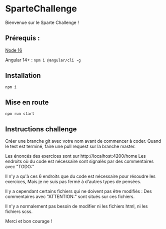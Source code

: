 # SparteChallenge

Bienvenue sur le Sparte Challenge !

## Prérequis :
[Node 16](https://nodejs.org/fr/download/)

Angular 14+ : `npm i @angular/cli -g`

## Installation
`npm i`

## Mise en route
`npm run start`

## Instructions challenge
Créer une branche git avec votre nom avant de commencer à coder.
Quand le test est terminé, faire une pull request sur la branche master.

Les énoncés des exercices sont sur http://localhost:4200/home
Les endroits où du code est nécessaire sont signalés par des commentaires avec "TODO:"

Il n'y a qu'à ces 6 endroits que du code est nécessaire pour résoudre les exercices,
Mais je ne suis pas fermé à d'autres types de pensées.

Il y a cependant certains fichiers qui ne doivent pas être modifiés :
Des commentaires avec "ATTENTION:" sont situés sur ces fichiers.

Il n'y a normalement pas besoin de modifier ni les fichiers html, ni les fichiers scss.

Merci et bon courage !
